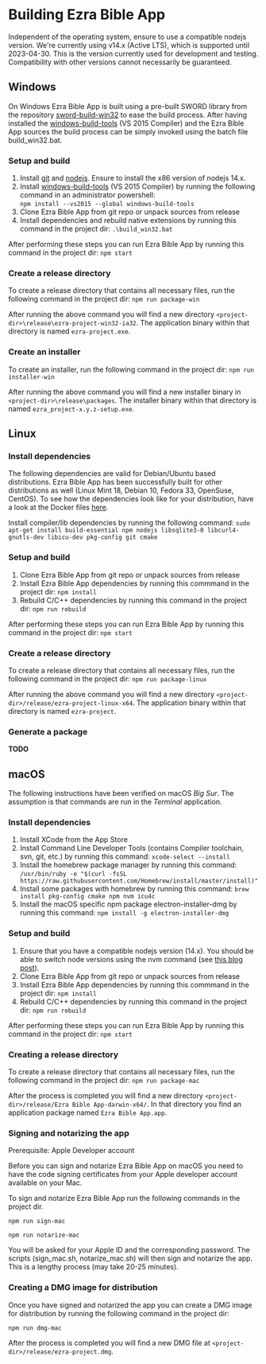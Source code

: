 # Building Ezra Bible App

Independent of the operating system, ensure to use a compatible nodejs version. We're currently using v14.x (Active LTS), which is supported until 2023-04-30.
This is the version currently used for development and testing. Compatibility with other versions cannot necessarily be guaranteed.

## Windows

On Windows Ezra Bible App is built using a pre-built SWORD library from the repository [sword-build-win32](https://github.com/ezra-project/sword-build-win32) to ease the build process. After having installed the [windows-build-tools][windows-build-tools] (VS 2015 Compiler) and the Ezra Bible App sources the build process can be simply invoked using the batch file build_win32.bat.

### Setup and build

1. Install [git](https://git-scm.com/download/win) and [nodejs](https://nodejs.org). Ensure to install the x86 version of nodejs 14.x.
2. Install [windows-build-tools][windows-build-tools] (VS 2015 Compiler) by running the following command in an administrator powershell:\
`npm install --vs2015 --global windows-build-tools`
3. Clone Ezra Bible App from git repo or unpack sources from release
4. Install dependencies and rebuild native extensions by running this command in the project dir: `.\build_win32.bat`

After performing these steps you can run Ezra Bible App by running this command in the project dir: `npm start`

[windows-build-tools]: https://www.npmjs.com/package/windows-build-tools

### Create a release directory

To create a release directory that contains all necessary files, run the following command in the project dir: `npm run package-win`

After running the above command you will find a new directory `<project-dir>\release\ezra-project-win32-ia32`.
The application binary within that directory is named `ezra-project.exe`.

### Create an installer

To create an installer, run the following command in the project dir: `npm run installer-win`

After running the above command you will find a new installer binary in `<project-dir>\release\packages`.
The installer binary within that directory is named `ezra_project-x.y.z-setup.exe`.

## Linux

### Install dependencies

The following dependencies are valid for Debian/Ubuntu based distributions. Ezra Bible App has been successfully built for other distributions as well (Linux Mint 18, Debian 10, Fedora 33, OpenSuse, CentOS). To see how the dependencies look like for your distribution, have a look at the Docker files [here](https://github.com/ezra-project/ezra-project/tree/master/docker).

Install compiler/lib dependencies by running the following command: `sudo apt-get install build-essential npm nodejs libsqlite3-0 libcurl4-gnutls-dev libicu-dev pkg-config git cmake`

### Setup and build

1. Clone Ezra Bible App from git repo or unpack sources from release
2. Install Ezra Bible App dependencies by running this commmand in the project dir: `npm install`
3. Rebuild C/C++ dependencies by running this command in the project dir: `npm run rebuild`

After performing these steps you can run Ezra Bible App by running this command in the project dir: `npm start`

### Create a release directory

To create a release directory that contains all necessary files, run the following command in the project dir: `npm run package-linux`

After running the above command you will find a new directory `<project-dir>/release/ezra-project-linux-x64`.
The application binary within that directory is named `ezra-project`.

### Generate a package

**TODO**

## macOS

The following instructions have been verified on macOS _Big Sur_. The assumption is that commands are run in the _Terminal_ application.

### Install dependencies

1. Install XCode from the App Store
2. Install Command Line Developer Tools (contains Compiler toolchain, svn, git, etc.) by running this command: `xcode-select --install`   
2. Install the homebrew package manager by running this command: `/usr/bin/ruby -e "$(curl -fsSL https://raw.githubusercontent.com/Homebrew/install/master/install)"`
3. Install some packages with homebrew by running this command: `brew install pkg-config cmake npm nvm icu4c`
4. Install the macOS specific npm package electron-installer-dmg by running this command: `npm install -g electron-installer-dmg`

### Setup and build

1. Ensure that you have a compatible nodejs version (14.x). You should be able to switch node versions using the nvm command (see [this blog post](https://michael-kuehnel.de/node.js/2015/09/08/using-vm-to-switch-node-versions.html)).
2. Clone Ezra Bible App from git repo or unpack sources from release
3. Install Ezra Bible App dependencies by running this commmand in the project dir: `npm install`
4. Rebuild C/C++ dependencies by running this command in the project dir: `npm run rebuild`

After performing these steps you can run Ezra Bible App by running this command in the project dir: `npm start`

### Creating a release directory

To create a release directory that contains all necessary files, run the following command in the project dir: `npm run package-mac`

After the process is completed you will find a new directory `<project-dir>/release/Ezra Bible App-darwin-x64/`.
In that directory you find an application package named `Ezra Bible App.app`.

### Signing and notarizing the app

Prerequisite: Apple Developer account

Before you can sign and notarize Ezra Bible App on macOS you need to have the code signing certificates from your Apple developer account available on your Mac.

To sign and notarize Ezra Bible App run the following commands in the project dir.

`npm run sign-mac`

`npm run notarize-mac`

You will be asked for your Apple ID and the corresponding password. The scripts (sign_mac.sh, notarize_mac.sh) will then sign and notarize the app. This is a lengthy process (may take 20-25 minutes).

### Creating a DMG image for distribution

Once you have signed and notarized the app you can create a DMG image for distribution by running the following command in the project dir:

`npm run dmg-mac`

After the process is completed you will find a new DMG file at `<project-dir>/release/ezra-project.dmg`.
